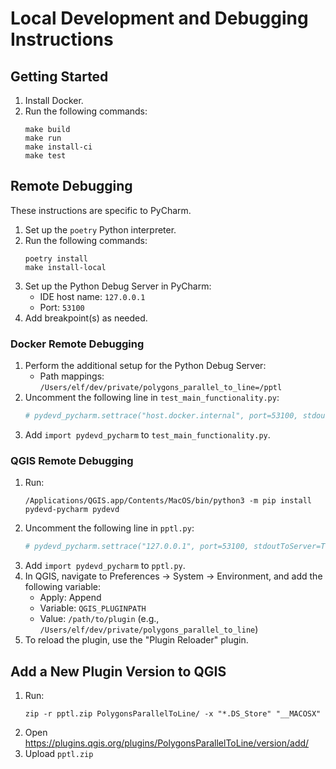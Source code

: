 # Local Development and Debugging Instructions

## Getting Started

1. Install Docker.
2. Run the following commands:
    ```shell
    make build
    make run
    make install-ci
    make test
    ```

## Remote Debugging

These instructions are specific to PyCharm.

1. Set up the `poetry` Python interpreter.
2. Run the following commands:
    ```shell
    poetry install
    make install-local
    ```
3. Set up the Python Debug Server in PyCharm:
    - IDE host name: `127.0.0.1`
    - Port: `53100`
4. Add breakpoint(s) as needed.

### Docker Remote Debugging

1. Perform the additional setup for the Python Debug Server:
    - Path mappings: `/Users/elf/dev/private/polygons_parallel_to_line=/pptl`
2. Uncomment the following line in `test_main_functionality.py`:
    ```python
    # pydevd_pycharm.settrace("host.docker.internal", port=53100, stdoutToServer=True, stderrToServer=True)
    ```
3. Add `import pydevd_pycharm` to `test_main_functionality.py`.

### QGIS Remote Debugging

1. Run:
    ```shell
    /Applications/QGIS.app/Contents/MacOS/bin/python3 -m pip install pydevd-pycharm pydevd
    ```
2. Uncomment the following line in `pptl.py`:
    ```python
    # pydevd_pycharm.settrace("127.0.0.1", port=53100, stdoutToServer=True, stderrToServer=True)
    ```
3. Add `import pydevd_pycharm` to `pptl.py`.
4. In QGIS, navigate to Preferences → System → Environment, and add the following variable:
    - Apply: Append
    - Variable: `QGIS_PLUGINPATH`
    - Value: `/path/to/plugin` (e.g., `/Users/elf/dev/private/polygons_parallel_to_line`)
5. To reload the plugin, use the "Plugin Reloader" plugin.

## Add a New Plugin Version to QGIS

1. Run:
   ```shell
   zip -r pptl.zip PolygonsParallelToLine/ -x "*.DS_Store" "__MACOSX"
   ```
2. Open https://plugins.qgis.org/plugins/PolygonsParallelToLine/version/add/
3. Upload `pptl.zip`
